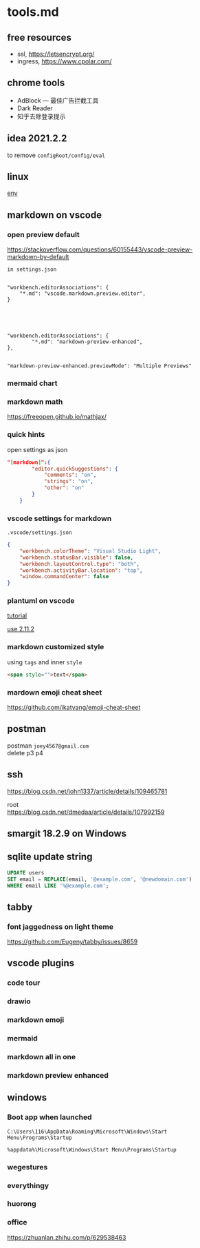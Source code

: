 # tools.md

## free resources

- ssl, <https://letsencrypt.org/>
- ingress, <https://www.cpolar.com/>

## chrome tools

- AdBlock — 最佳广告拦截工具
- Dark Reader
- 知乎去除登录提示


## idea 2021.2.2 

to remove `configRoot/config/eval`

## linux

[env](https://blog.csdn.net/weixin_36296538/article/details/83044639)

## markdown on vscode

### open preview default 

https://stackoverflow.com/questions/60155443/vscode-preview-markdown-by-default

`in settings.json`
```

"workbench.editorAssociations": {   
    "*.md": "vscode.markdown.preview.editor",
}





"workbench.editorAssociations": {
        "*.md": "markdown-preview-enhanced",
},


"markdown-preview-enhanced.previewMode": "Multiple Previews"
```




### mermaid chart

### markdown math

<https://freeopen.github.io/mathjax/>

### quick hints

open settings as json
```json
"[markdown]":{
        "editor.quickSuggestions": {
            "comments": "on",
            "strings": "on",
            "other": "on"
        }
    }
```

### vscode settings for markdown 

`.vscode/settings.json`

```json
{
    "workbench.colorTheme": "Visual Studio Light",
    "workbench.statusBar.visible": false,
    "workbench.layoutControl.type": "both",
    "workbench.activityBar.location": "top",
    "window.commandCenter": false
}
```


### plantuml on vscode

[tutorial](https://github.com/sxgic/plantumlforvscode/blob/master/%E5%A6%82%E4%BD%95%E5%9C%A8vscode%E4%B8%AD%E4%BD%BF%E7%94%A8PlantUML%E7%94%BBUML%E5%9B%BE.md#42-vscode-%E4%B8%AD%E5%AE%89%E8%A3%85-plantuml)

[use 2.11.2](https://github.com/qjebbs/vscode-plantuml/issues/255)

### markdown customized style

using `tags` and inner `style`
```html
<span style="">text</span>
```

### mardown emoji cheat sheet

<https://github.com/ikatyang/emoji-cheat-sheet>

## postman 

postman `joey4567@gmail.com`  
delete p3 p4

## ssh 

<https://blog.csdn.net/john1337/article/details/109465781>

root  
<https://blog.csdn.net/dmedaa/article/details/107992159>

## smargit 18.2.9 on Windows 

## sqlite update string

```sql
UPDATE users
SET email = REPLACE(email, '@example.com', '@newdomain.com')
WHERE email LIKE '%@example.com';
```

## tabby

### font jaggedness on light theme

<https://github.com/Eugeny/tabby/issues/8659>

## vscode plugins

### code tour

### drawio

### markdown emoji

### mermaid

### markdown all in one

### markdown preview enhanced 

## windows

### Boot app when launched

`C:\Users\116\AppData\Roaming\Microsoft\Windows\Start Menu\Programs\Startup`

`%appdata%\Microsoft\Windows\Start Menu\Programs\Startup`

### wegestures

### everythingy

### huorong

### office 

https://zhuanlan.zhihu.com/p/629538463
